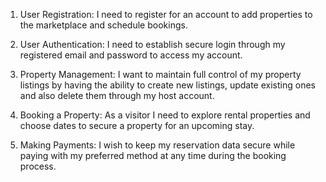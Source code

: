 

1. User Registration: I need to register for an account to add properties to the marketplace and schedule bookings.

2. User Authentication: I need to establish secure login through my registered email and password to access my account.

3. Property Management: I want to maintain full control of my property listings by having the ability to create new listings, update existing ones and also delete them through my host account.

4. Booking a Property: As a visitor I need to explore rental properties and choose dates to secure a property for an upcoming stay.

5. Making Payments: I wish to keep my reservation data secure while paying with my preferred method at any time during the booking process.


